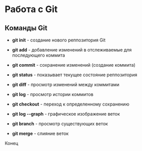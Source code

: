 # Работа с Git

## Команды Git

* __git init__ - создание нового реппозитория Git
* __git add__ - добавление изменений в отслеживаемые для последующего коммита
* __git commit__ - сохранение изменений (создание коммита)
* __git status__ - показывает текущее состояние реппозитория
* __git diff__ - просмотр изменений между коммитами
* __git log__ - просмотр истории коммитов
* __git checkout__ - переход к определенному сохранению
 
* __git log --graph__ - графическое изображение веток 
* __git branch__ - просмотр существующих веток
* __git merge__ - слияние веток
 
Конец